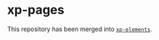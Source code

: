# xp-pages

This repository has been merged into [`xp-elements`](https://github.com/expandjs/xp-elements).